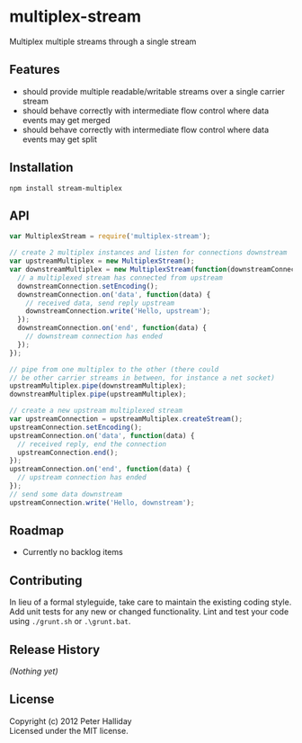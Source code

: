 multiplex-stream
================

Multiplex multiple streams through a single stream

## Features

- should provide multiple readable/writable streams over a single carrier stream
- should behave correctly with intermediate flow control where data events may get merged
- should behave correctly with intermediate flow control where data events may get split

## Installation

```
npm install stream-multiplex
```

## API

```javascript
var MultiplexStream = require('multiplex-stream');

// create 2 multiplex instances and listen for connections downstream
var upstreamMultiplex = new MultiplexStream();
var downstreamMultiplex = new MultiplexStream(function(downstreamConnection) {
  // a multiplexed stream has connected from upstream
  downstreamConnection.setEncoding();
  downstreamConnection.on('data', function(data) {
    // received data, send reply upstream
    downstreamConnection.write('Hello, upstream');
  });
  downstreamConnection.on('end', function(data) {
    // downstream connection has ended
  });
});

// pipe from one multiplex to the other (there could
// be other carrier streams in between, for instance a net socket)
upstreamMultiplex.pipe(downstreamMultiplex);
downstreamMultiplex.pipe(upstreamMultiplex);

// create a new upstream multiplexed stream
var upstreamConnection = upstreamMultiplex.createStream();
upstreamConnection.setEncoding();
upstreamConnection.on('data', function(data) {
  // received reply, end the connection
  upstreamConnection.end();        
});
upstreamConnection.on('end', function(data) {
  // upstream connection has ended
});
// send some data downstream
upstreamConnection.write('Hello, downstream');
```

## Roadmap

- Currently no backlog items

## Contributing
In lieu of a formal styleguide, take care to maintain the existing coding style. Add unit tests for any new or changed functionality. Lint and test your code using ``./grunt.sh`` or ``.\grunt.bat``.

## Release History
_(Nothing yet)_

## License
Copyright (c) 2012 Peter Halliday  
Licensed under the MIT license.